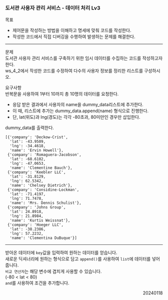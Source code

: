 ### 도서관 사용자 관리 서비스 - 데이터 처리 Lv3
목표  
- 제어문을 작성하는 방법을 이해하고 명세에 맞춰 코드를 작성한다.
- 작성한 코드에서 직접 디버깅을 수행하여 발생하는 문제를 해결한다.
---
문제  
도서관 사용자 관리 서비스를 구축하기 위한 임시 데이터를 수집하는 코드를 작성하고자 한다.  
ws_4_2에서 작성한 코드를 수정하여 다수의 사용자 정보를 정리한 리스트를 구성하시오.  

요구사항  
반복문을 사용하여 1부터 10까지 총 10명의 데이터를 요청한다.  
- 응답 받은 결과에서 사용자의 name을 dummy_data리스트에 추가한다.
- 이 때, 리스트에 추가는 dummy_data.append(name) 형식으로 진행한다.
- 단, lat(위도)과 lng(경도)는 각각 -80초과, 80미만인 경우만 삽입한다.  

dummy_data를 출력한다.
```
[{'company': 'Deckow-Crist',
  'lat': -43.9509,
  'lng': -34.4618,
  'name': 'Ervin Howell'},
 {'company': 'Romaguera-Jacobson',
  'lat': -68.6102,
  'lng': -47.0653,
  'name': 'Clementine Bauch'},
 {'company': 'Keebler LLC',
  'lat': -31.8129,
  'lng': 62.5342,
  'name': 'Chelsey Dietrich'},
 {'company': 'Considine-Lockman',
  'lat': -71.4197,
  'lng': 71.7478,
  'name': 'Mrs. Dennis Schulist'},
 {'company': 'Johns Group',
  'lat': 24.8918,
  'lng': 21.8984,
  'name': 'Kurtis Weissnat'},
 {'company': 'Hoeger LLC',
  'lat': -38.2386,
  'lng': 57.2232,
  'name': 'Clementina DuBuque'}]
```
---
받아온 데이터에 `key`값을 입력하여 원하는 데이터를 얻습니다.  
새로운 딕셔너리에 원하는 형식으로 담고 `append()`를 사용하여 `list`에 데이터를 넣어줍니다.  
`비교 연산자`는 해당 변수에 겹치게 사용할 수 있습니다.  
(-80 < lat < 80)  
`and`를 사용하여 조건을 추가합니다.
<div style="text-align: right">20240118</div>